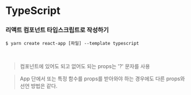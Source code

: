 # TypeScript

### 리액트 컴포넌트 타입스크립트로 작성하기
```
$ yarn create react-app [파일] --template typescript

```
<br>

>컴포넌트에 있어도 되고 없어도 되는 props는 '?' 문자를 사용


>App 단에서 또는 특정 함수를 props를 받아와야 하는 경우에도 다른 props와 선언 방법은 같다.